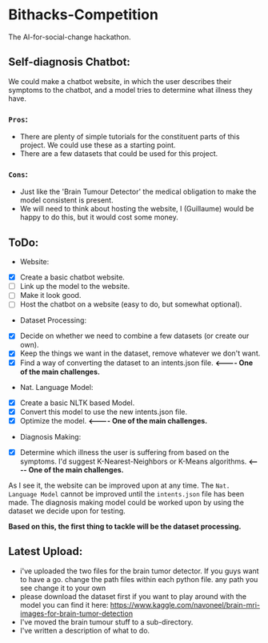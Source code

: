 # Bithacks-Competition
The AI-for-social-change hackathon.

## Self-diagnosis Chatbot:
We could make a chatbot website, in which the user describes their symptoms to the chatbot, and a model tries to determine what illness they have.

### **`Pros`:**
 *    There are plenty of simple tutorials for the constituent parts of this project. We could use these as a starting point.
 *    There are a few datasets that could be used for this project.

### **`Cons`:**
 *    Just like the 'Brain Tumour Detector' the medical obligation to make the model consistent is present.
 *    We will need to think about hosting the website, I (Guillaume) would be happy to do this, but it would cost some money.

## ToDo:
* Website:
- [x] Create a basic chatbot website.
- [ ] Link up the model to the website.
- [ ] Make it look good.
- [ ] Host the chatbot on a website (easy to do, but somewhat optional).
* Dataset Processing:
- [x] Decide on whether we need to combine a few datasets (or create our own).
- [x] Keep the things we want in the dataset, remove whatever we don't want.
- [x] Find a way of converting the dataset to an intents.json file. **<---- One of the main challenges.**
* Nat. Language Model:
- [x] Create a basic NLTK based Model.
- [x] Convert this model to use the new intents.json file.
- [x] Optimize the model. **<---- One of the main challenges.**
* Diagnosis Making:
- [x] Determine which illness the user is suffering from based on the symptoms. I'd suggest K-Nearest-Neighbors or K-Means algorithms. **<---- One of the main challenges.**

As I see it, the website can be improved upon at any time. The `Nat. Language Model` cannot be improved until the `intents.json` file has been made. The diagnosis making model could be worked upon by using the dataset we decide upon for testing.

**Based on this, the first thing to tackle will be the dataset processing.**

## Latest Upload:
* i've uploaded the two files for the brain tumor detector. If you guys want to have a go. change the path files within each python file. any path you see change it to your own
* please download the dataset first if you want to play around with the model you can find it here: https://www.kaggle.com/navoneel/brain-mri-images-for-brain-tumor-detection
* I've moved the brain tumour stuff to a sub-directory.
* I've written a description of what to do.

